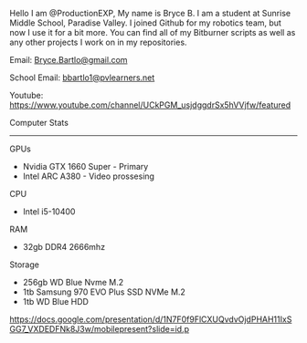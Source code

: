 Hello I am @ProductionEXP, My name is Bryce B.
I am a student at Sunrise Middle School, Paradise Valley.
  I joined Github for my robotics team, but now I use it for a bit more.
  You can find all of my Bitburner scripts as well as any other projects I work on in my repositories.

  

Email:            Bryce.Bartlo@gmail.com

School Email:      bbartlo1@pvlearners.net
  
Youtube:          https://www.youtube.com/channel/UCkPGM_usjdggdrSx5hVVjfw/featured

Computer Stats
________________________________________________
  GPUs
 -    Nvidia GTX 1660 Super - Primary 
 -    Intel ARC A380 - Video prossesing 

  CPU
 -   Intel i5-10400

  RAM
 -   32gb DDR4 2666mhz
 
  Storage
 -   256gb WD Blue Nvme M.2
 -   1tb Samsung 970 EVO Plus SSD NVMe M.2
 -   1tb WD Blue HDD

https://docs.google.com/presentation/d/1N7F0f9FlCXUQvdvOjdPHAH11IxSGG7_VXDEDFNk8J3w/mobilepresent?slide=id.p
